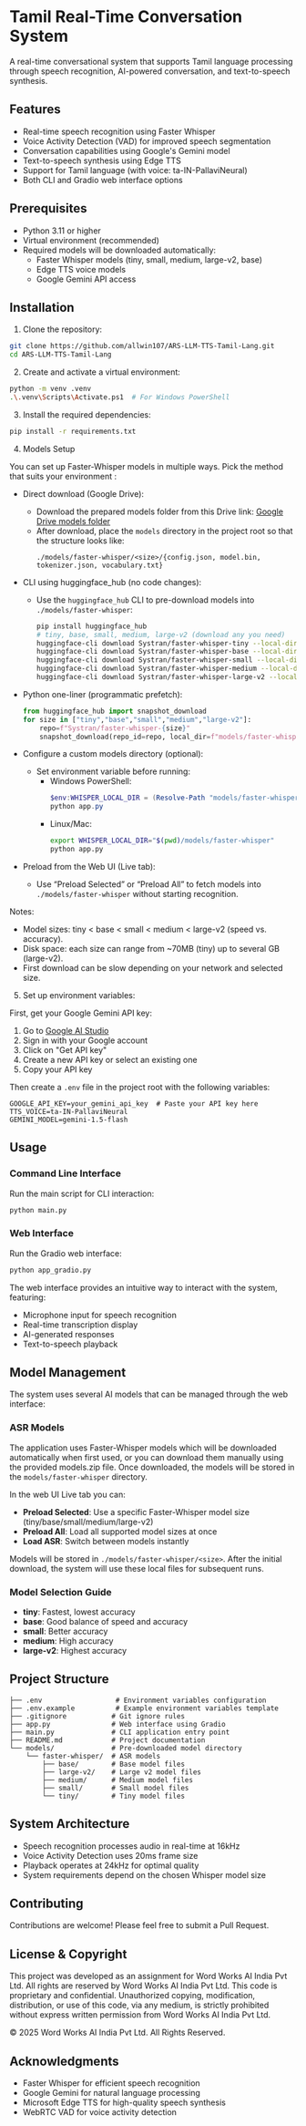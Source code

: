 # Tamil Real-Time Conversation System

A real-time conversational system that supports Tamil language processing through speech recognition, AI-powered conversation, and text-to-speech synthesis.

## Features

- Real-time speech recognition using Faster Whisper
- Voice Activity Detection (VAD) for improved speech segmentation
- Conversation capabilities using Google's Gemini model
- Text-to-speech synthesis using Edge TTS
- Support for Tamil language (with voice: ta-IN-PallaviNeural)
- Both CLI and Gradio web interface options

## Prerequisites

- Python 3.11 or higher
- Virtual environment (recommended)
- Required models will be downloaded automatically:
  - Faster Whisper models (tiny, small, medium, large-v2, base)
  - Edge TTS voice models
  - Google Gemini API access

## Installation

1. Clone the repository:
```bash
git clone https://github.com/allwin107/ARS-LLM-TTS-Tamil-Lang.git
cd ARS-LLM-TTS-Tamil-Lang
```

2. Create and activate a virtual environment:
```bash
python -m venv .venv
.\.venv\Scripts\Activate.ps1  # For Windows PowerShell
```

3. Install the required dependencies:
```bash
pip install -r requirements.txt
```

4. Models Setup

You can set up Faster-Whisper models in multiple ways. Pick the method that suits your environment :

- Direct download (Google Drive):
  - Download the prepared models folder from this Drive link: [Google Drive models folder](https://drive.google.com/drive/folders/1XXANV6cygKAgZ1gX8A1ANh7BorMOeSzy?usp=sharing)
  - After download, place the `models` directory in the project root so that the structure looks like:
    ```
    ./models/faster-whisper/<size>/{config.json, model.bin, tokenizer.json, vocabulary.txt}
    ```

- CLI using huggingface_hub (no code changes):
  - Use the `huggingface_hub` CLI to pre-download models into `./models/faster-whisper`:
    ```bash
    pip install huggingface_hub
    # tiny, base, small, medium, large-v2 (download any you need)
    huggingface-cli download Systran/faster-whisper-tiny --local-dir models/faster-whisper/tiny
    huggingface-cli download Systran/faster-whisper-base --local-dir models/faster-whisper/base
    huggingface-cli download Systran/faster-whisper-small --local-dir models/faster-whisper/small
    huggingface-cli download Systran/faster-whisper-medium --local-dir models/faster-whisper/medium
    huggingface-cli download Systran/faster-whisper-large-v2 --local-dir models/faster-whisper/large-v2
    ```

- Python one-liner (programmatic prefetch):
  ```python
  from huggingface_hub import snapshot_download
  for size in ["tiny","base","small","medium","large-v2"]:
      repo=f"Systran/faster-whisper-{size}"
      snapshot_download(repo_id=repo, local_dir=f"models/faster-whisper/{size}")
  ```

- Configure a custom models directory (optional):
  - Set environment variable before running:
    - Windows PowerShell:
      ```powershell
      $env:WHISPER_LOCAL_DIR = (Resolve-Path "models/faster-whisper").Path
      python app.py
      ```
    - Linux/Mac:
      ```bash
      export WHISPER_LOCAL_DIR="$(pwd)/models/faster-whisper"
      python app.py
      ```

- Preload from the Web UI (Live tab):
  - Use “Preload Selected” or “Preload All” to fetch models into `./models/faster-whisper` without starting recognition.

Notes:
- Model sizes: tiny < base < small < medium < large-v2 (speed vs. accuracy).
- Disk space: each size can range from ~70MB (tiny) up to several GB (large-v2).
- First download can be slow depending on your network and selected size.

5. Set up environment variables:

First, get your Google Gemini API key:
1. Go to [Google AI Studio](https://makersuite.google.com/app/apikey)
2. Sign in with your Google account
3. Click on "Get API key"
4. Create a new API key or select an existing one
5. Copy your API key

Then create a `.env` file in the project root with the following variables:
```env
GOOGLE_API_KEY=your_gemini_api_key  # Paste your API key here
TTS_VOICE=ta-IN-PallaviNeural
GEMINI_MODEL=gemini-1.5-flash
```

## Usage

### Command Line Interface
Run the main script for CLI interaction:
```bash
python main.py
```

### Web Interface
Run the Gradio web interface:
```bash
python app_gradio.py
```

The web interface provides an intuitive way to interact with the system, featuring:
- Microphone input for speech recognition
- Real-time transcription display
- AI-generated responses
- Text-to-speech playback

## Model Management

The system uses several AI models that can be managed through the web interface:

### ASR Models
The application uses Faster-Whisper models which will be downloaded automatically when first used, or you can download them manually using the provided models.zip file. Once downloaded, the models will be stored in the `models/faster-whisper` directory.

In the web UI Live tab you can:
- **Preload Selected**: Use a specific Faster-Whisper model size (tiny/base/small/medium/large-v2)
- **Preload All**: Load all supported model sizes at once
- **Load ASR**: Switch between models instantly

Models will be stored in `./models/faster-whisper/<size>`. After the initial download, the system will use these local files for subsequent runs.

### Model Selection Guide

- **tiny**: Fastest, lowest accuracy
- **base**: Good balance of speed and accuracy
- **small**: Better accuracy
- **medium**: High accuracy
- **large-v2**: Highest accuracy

## Project Structure

```
├── .env                  # Environment variables configuration
├── .env.example          # Example environment variables template
├── .gitignore           # Git ignore rules
├── app.py               # Web interface using Gradio
├── main.py              # CLI application entry point
├── README.md            # Project documentation
└── models/              # Pre-downloaded model directory
    └── faster-whisper/  # ASR models
        ├── base/        # Base model files
        ├── large-v2/    # Large v2 model files
        ├── medium/      # Medium model files
        ├── small/       # Small model files
        └── tiny/        # Tiny model files
```

## System Architecture

- Speech recognition processes audio in real-time at 16kHz
- Voice Activity Detection uses 20ms frame size
- Playback operates at 24kHz for optimal quality
- System requirements depend on the chosen Whisper model size

## Contributing

Contributions are welcome! Please feel free to submit a Pull Request.


## License & Copyright

This project was developed as an assignment for Word Works AI India Pvt Ltd. All rights are reserved by Word Works AI India Pvt Ltd. This code is proprietary and confidential. Unauthorized copying, modification, distribution, or use of this code, via any medium, is strictly prohibited without express written permission from Word Works AI India Pvt Ltd.

© 2025 Word Works AI India Pvt Ltd. All Rights Reserved.

## Acknowledgments

- Faster Whisper for efficient speech recognition
- Google Gemini for natural language processing
- Microsoft Edge TTS for high-quality speech synthesis
- WebRTC VAD for voice activity detection
